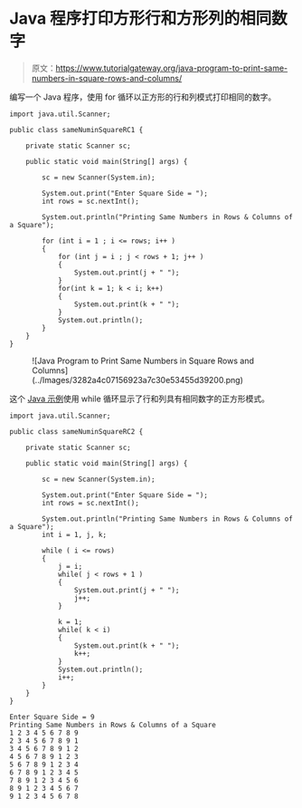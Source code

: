 # Java 程序打印方形行和方形列的相同数字

> 原文：<https://www.tutorialgateway.org/java-program-to-print-same-numbers-in-square-rows-and-columns/>

编写一个 Java 程序，使用 for 循环以正方形的行和列模式打印相同的数字。

```
import java.util.Scanner;

public class sameNuminSquareRC1 {

	private static Scanner sc;

	public static void main(String[] args) {

		sc = new Scanner(System.in);	

		System.out.print("Enter Square Side = ");
		int rows = sc.nextInt();

		System.out.println("Printing Same Numbers in Rows & Columns of a Square");

		for (int i = 1 ; i <= rows; i++ ) 
		{
			for (int j = i ; j < rows + 1; j++ ) 	
			{
				System.out.print(j + " ");
			}
			for(int k = 1; k < i; k++)
			{
				System.out.print(k + " ");
			}
			System.out.println();
		}
	}
}
```

<figure class="wp-block-image size-large">![Java Program to Print Same Numbers in Square Rows and Columns](../Images/3282a4c07156923a7c30e53455d39200.png)</figure>

这个 [Java 示例](https://www.tutorialgateway.org/learn-java-programs/)使用 while 循环显示了行和列具有相同数字的正方形模式。

```
import java.util.Scanner;

public class sameNuminSquareRC2 {

	private static Scanner sc;

	public static void main(String[] args) {

		sc = new Scanner(System.in);	

		System.out.print("Enter Square Side = ");
		int rows = sc.nextInt();

		System.out.println("Printing Same Numbers in Rows & Columns of a Square");
		int i = 1, j, k;

		while ( i <= rows) 
		{
			j = i;
			while( j < rows + 1 ) 	
			{
				System.out.print(j + " ");
				j++;
			}

			k = 1;
			while( k < i)
			{
				System.out.print(k + " ");
				k++;
			}
			System.out.println();
			i++;
		}
	}
}
```

```
Enter Square Side = 9
Printing Same Numbers in Rows & Columns of a Square
1 2 3 4 5 6 7 8 9 
2 3 4 5 6 7 8 9 1 
3 4 5 6 7 8 9 1 2 
4 5 6 7 8 9 1 2 3 
5 6 7 8 9 1 2 3 4 
6 7 8 9 1 2 3 4 5 
7 8 9 1 2 3 4 5 6 
8 9 1 2 3 4 5 6 7 
9 1 2 3 4 5 6 7 8 
```